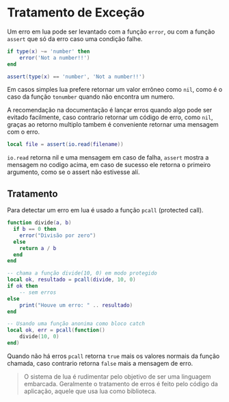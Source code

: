 # Tratamento de Exceção

Um erro em lua pode ser levantado com a função `error`, ou com a função `assert` que só da erro caso uma condição falhe.

```lua
if type(x) ~= 'number' then
    error('Not a number!!')
end

assert(type(x) == 'number', 'Not a number!!')
```

Em casos simples lua prefere retornar um valor errôneo como `nil`, como é o caso da função `tonumber` quando não encontra um numero.

A recomendação na documentação é lançar erros quando algo pode ser evitado facilmente, caso contrario retornar um código de erro, como `nil`, graças ao retorno multiplo tambem é conveniente retornar uma mensagem com o erro.

```lua
local file = assert(io.read(filename))
```

`io.read` retorna nil e uma mensagem em caso de falha, `assert` mostra a mensagem no codigo acima, em caso de sucesso ele retorna o primeiro argumento, como se o assert não estivesse alí.

## Tratamento

Para detectar um erro em lua é usado a função `pcall` (protected call).

```lua
function divide(a, b)
  if b == 0 then
    error("Divisão por zero")
  else
    return a / b
  end
end

-- chama a função divide(10, 0) em modo protegido
local ok, resultado = pcall(divide, 10, 0)
if ok then
    -- sem erros
else
    print("Houve um erro: " .. resultado)
end

-- Usando uma função anonima como bloco catch
local ok, err = pcall(function()
    divide(10, 0)
end)
```

Quando não há erros `pcall` retorna `true` mais os valores normais da função chamada, caso contrario retorna `false` mais a mensagem de erro.

> O sistema de lua é rudimentar pelo objetivo de ser uma linguagem embarcada. Geralmente o tratamento de erros é feito pelo código da aplicação, aquele que usa lua como biblioteca.

